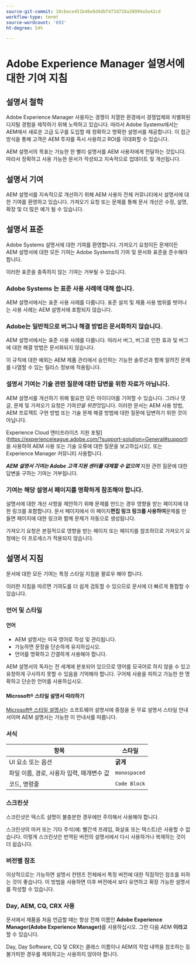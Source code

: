 ```yaml
---
source-git-commit: 10cbece451b46e8d4dbf473d728a20994a5e42cd
workflow-type: tm+mt
source-wordcount: '693'
ht-degree: 54%

---
```

# Adobe Experience Manager 설명서에 대한 기여 지침

## 설명서 철학

Adobe Experience Manager 사용자는 경쟁이 치열한 환경에서 경쟁업체와 차별화된 디지털 경험을 제작하기 위해 노력하고 있습니다. 따라서 Adobe Systems에서는 AEM에서 새로운 고급 도구를 도입할 때 정확하고 명확한 설명서를 제공합니다. 이 접근 방식을 통해 고객은 AEM 투자를 즉시 사용하고 ROI를 극대화할 수 있습니다.

AEM 설명서의 목표는 가능한 한 빨리 설명서를 AEM 사용자에게 전달하는 것입니다. 따라서 정확하고 사용 가능한 문서가 작성되고 지속적으로 업데이트 및 개선됩니다.

## 설명서 기여

AEM 설명서를 지속적으로 개선하기 위해 AEM 사용자 전체 커뮤니티에서 설명서에 대한 기여를 환영하고 있습니다. 가져오기 요청 또는 문제를 통해 문서 개선은 수정, 설명, 확장 및 더 많은 예가 될 수 있습니다.

## 설명서 표준

Adobe Systems 설명서에 대한 기여를 환영합니다. 가져오기 요청이든 문제이든 AEM 설명서에 대한 모든 기여는 Adobe Systems의 기여 및 문서화 표준을 준수해야 합니다.

이러한 표준을 충족하지 않는 기여는 거부될 수 있습니다.

### Adobe Systems 는 표준 사용 사례에 대해 씁니다.

AEM 설명서에서는 표준 사용 사례를 다룹니다. 표준 설치 및 제품 사용 범위를 벗어나는 사용 사례는 AEM 설명서에 포함되지 않습니다.

### Adobe는 일반적으로 버그나 해결 방법은 문서화하지 않습니다.

AEM 설명서에서는 표준 사용 사례를 다룹니다. 따라서 버그, 버그로 인한 효과 및 버그에 대한 해결 방법은 문서화되지 않습니다.

이 규칙에 대한 예외는 AEM 제품 관리에서 승인하는 가능한 솔루션과 함께 알려진 문제를 나열할 수 있는 릴리스 정보에 적용됩니다.

### 설명서 기여는 기술 관련 질문에 대한 답변을 위한 자료가 아닙니다.

AEM 설명서를 개선하기 위해 필요한 모든 아이디어를 기여할 수 있습니다. 그러나 댓글, 문제 및 가져오기 요청은 기여&#x200B;*만을 위한*&#x200B;것입니다. 이러한 문서는 AEM 사용 방법, AEM 프로젝트 구현 방법 또는 기술 문제 해결 방법에 대한 질문에 답변하기 위한 것이 아닙니다.

Experience Cloud 엔터프라이즈 지원 포털](https://experienceleague.adobe.com/?support-solution=General#support)을 사용하여 AEM 사용 또는 기술 오류에 대한 질문을 보고하십시오[. 또는 Experience Manager 커뮤니티 [](https://experienceleaguecommunities.adobe.com/t5/adobe-experience-manager/ct-p/adobe-experience-manager-community)사용합니다.

***AEM 설명서 기여는 Adobe 고객 지원 센터를 대체할 수 없으며*** 지원 관련 질문에 대한 답변을 구하는 기여는 거부됩니다.

### 기여는 해당 설명서 페이지를 명확하게 참조해야 합니다.

설명서에 대한 개선 사항을 제안하기 위해 문제를 만드는 경우 영향을 받는 페이지에 대한 링크를 포함합니다. 문서 페이지에서 이 페이지&#x200B;**편집 링크 링크를 사용하여**&#x200B;문제를 만들면 페이지에 대한 링크와 함께 문제가 자동으로 생성됩니다.

가져오기 요청은 본질적으로 영향을 받는 페이지 또는 페이지를 참조하므로 가져오기 요청에는 이 프로세스가 적용되지 않습니다.

## 설명서 지침

문서에 대한 모든 기여는 특정 스타일 지침을 팔로우 해야 합니다.

이러한 지침을 따르면 기여도를 더 쉽게 검토할 수 있으므로 문서에 더 빠르게 통합할 수 있습니다.

### 언어 및 스타일

#### 언어

* AEM 설명서는 미국 영어로 작성 및 관리됩니다.
* 가능하면 문장을 단순하게 유지하십시오.
* 언어를 명확하고 간결하게 사용해야 합니다.

AEM 설명서의 독자는 전 세계에 분포되어 있으므로 영어를 모국어로 하지 않을 수 있고 유창하게 구사하지 못할 수 있음을 기억해야 합니다. 구어체 사용을 피하고 가능한 한 명확하고 단순한 언어를 사용하십시오.

#### Microsoft® 스타일 설명서 따라하기

[Microsoft® 스타일 설명서](https://learn.microsoft.com/en-us/style-guide/welcome/)는 소프트웨어 설명서에 중점을 둔 무료 설명서 스타일 안내서이며 AEM 설명서는 가능한 이 안내서를 따릅니다.

### 서식

| 항목 | 스타일 |
|---|---|
| UI 요소 또는 옵션 | **굵게** |
| 파일 이름, 경로, 사용자 입력, 매개변수 값 | `monospaced` |
| 코드, 명령줄 | ```Code Block``` |

### 스크린샷

스크린샷은 텍스트 설명이 불충분한 경우에만 주의해서 사용해야 합니다.

스크린샷의 마커 또는 기타 주석(예: 빨간색 프레임, 화살표 또는 텍스트)은 사용할 수 없습니다. 이렇게 스크린샷은 번역된 버전의 설명서에서 다시 사용하거나 복제하는 것이 더 쉽습니다.

### 버전별 참조

이상적으로는 가능하면 설명서 컨텐츠 전체에서 특정 버전에 대한 직접적인 참조를 피하는 것이 좋습니다. 이 방법을 사용하면 이후 버전에서 보다 유연하고 확장 가능한 설명서를 작성할 수 있습니다.

### Day, AEM, CQ, CRX 사용

문서에서 제품을 처음 언급할 때는 항상 전체 이름인 **Adobe Experience Manager(Adobe Experience Manager)**&#x200B;를 사용하십시오. 그런 다음 AEM **이라고**&#x200B;할 수 있습니다.

Day, Day Software, CQ 및 CRX는 클래스 이름이나 AEM의 작업 내역을 참조하는 등 불가피한 경우를 제외하고는 사용하지 않아야 합니다.